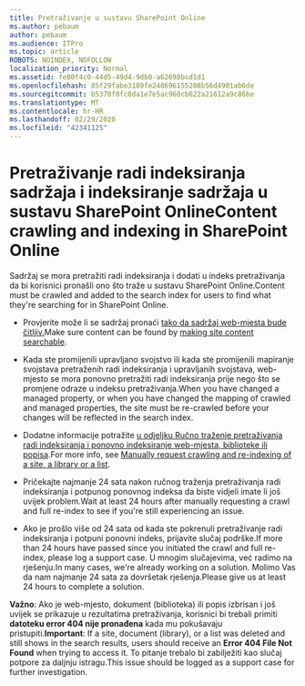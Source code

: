 ```yaml
---
title: Pretraživanje u sustavu SharePoint Online
ms.author: pebaum
author: pebaum
ms.audience: ITPro
ms.topic: article
ROBOTS: NOINDEX, NOFOLLOW
localization_priority: Normal
ms.assetid: fe00f4c0-44d5-49d4-9db0-a62698bcd1d1
ms.openlocfilehash: 85f29fabe3189fe248696155208b56d4901ab6de
ms.sourcegitcommit: b5370f0fc8da1e7e5ac960cb622a21612a9c86be
ms.translationtype: MT
ms.contentlocale: hr-HR
ms.lasthandoff: 02/29/2020
ms.locfileid: "42341125"
---
```

# <a name="content-crawling-and-indexing-in-sharepoint-online"></a><span data-ttu-id="1b2e6-102">Pretraživanje radi indeksiranja sadržaja i indeksiranje sadržaja u sustavu SharePoint Online</span><span class="sxs-lookup"><span data-stu-id="1b2e6-102">Content crawling and indexing in SharePoint Online</span></span>

<span data-ttu-id="1b2e6-103">Sadržaj se mora pretražiti radi indeksiranja i dodati u indeks pretraživanja da bi korisnici pronašli ono što traže u sustavu SharePoint Online.</span><span class="sxs-lookup"><span data-stu-id="1b2e6-103">Content must be crawled and added to the search index for users to find what they're searching for in SharePoint Online.</span></span>

- <span data-ttu-id="1b2e6-104">Provjerite može li se sadržaj pronaći [tako da sadržaj web-mjesta bude čitljiv.](https://docs.microsoft.com/sharepoint/make-site-content-searchable)</span><span class="sxs-lookup"><span data-stu-id="1b2e6-104">Make sure content can be found by [making site content searchable](https://docs.microsoft.com/sharepoint/make-site-content-searchable).</span></span>

- <span data-ttu-id="1b2e6-105">Kada ste promijenili upravljano svojstvo ili kada ste promijenili mapiranje svojstava pretraženih radi indeksiranja i upravljanih svojstava, web-mjesto se mora ponovno pretražiti radi indeksiranja prije nego što se promjene odraze u indeksu pretraživanja.</span><span class="sxs-lookup"><span data-stu-id="1b2e6-105">When you have changed a managed property, or when you have changed the mapping of crawled and managed properties, the site must be re-crawled before your changes will be reflected in the search index.</span></span>

- <span data-ttu-id="1b2e6-106">Dodatne informacije potražite [u odjeljku Ručno traženje pretraživanja radi indeksiranja i ponovno indeksiranje web-mjesta, biblioteke ili popisa](https://docs.microsoft.com/sharepoint/crawl-site-content).</span><span class="sxs-lookup"><span data-stu-id="1b2e6-106">For more info, see [Manually request crawling and re-indexing of a site, a library or a list](https://docs.microsoft.com/sharepoint/crawl-site-content).</span></span>

- <span data-ttu-id="1b2e6-107">Pričekajte najmanje 24 sata nakon ručnog traženja pretraživanja radi indeksiranja i potpunog ponovnog indeksa da biste vidjeli imate li još uvijek problem.</span><span class="sxs-lookup"><span data-stu-id="1b2e6-107">Wait at least 24 hours after manually requesting a crawl and full re-index to see if you're still experiencing an issue.</span></span>

- <span data-ttu-id="1b2e6-108">Ako je prošlo više od 24 sata od kada ste pokrenuli pretraživanje radi indeksiranja i potpuni ponovni indeks, prijavite slučaj podrške.</span><span class="sxs-lookup"><span data-stu-id="1b2e6-108">If more than 24 hours have passed since you initiated the crawl and full re-index, please log a support case.</span></span> <span data-ttu-id="1b2e6-109">U mnogim slučajevima, već radimo na rješenju.</span><span class="sxs-lookup"><span data-stu-id="1b2e6-109">In many cases, we're already working on a solution.</span></span> <span data-ttu-id="1b2e6-110">Molimo Vas da nam najmanje 24 sata za dovršetak rješenja.</span><span class="sxs-lookup"><span data-stu-id="1b2e6-110">Please give us at least 24 hours to complete a solution.</span></span>

<span data-ttu-id="1b2e6-111">**Važno**: Ako je web-mjesto, dokument (biblioteka) ili popis izbrisan i još uvijek se prikazuje u rezultatima pretraživanja, korisnici bi trebali primiti **datoteku error 404 nije pronađena** kada mu pokušavaju pristupiti.</span><span class="sxs-lookup"><span data-stu-id="1b2e6-111">**Important**: If a site, document (library), or a list was deleted and still shows in the search results, users should receive an **Error 404 File Not Found** when trying to access it.</span></span> <span data-ttu-id="1b2e6-112">To pitanje trebalo bi zabilježiti kao slučaj potpore za daljnju istragu.</span><span class="sxs-lookup"><span data-stu-id="1b2e6-112">This issue should be logged as a support case for further investigation.</span></span>



